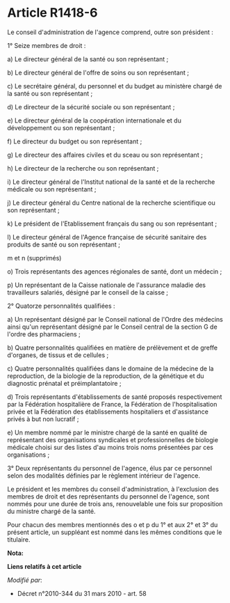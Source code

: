# Article R1418-6

Le conseil d'administration de l'agence comprend, outre son président : 

1° Seize membres de droit : 

a) Le directeur général de la santé ou son représentant ; 

b) Le           directeur général de l'offre de soins  ou son représentant ; 

c) Le secrétaire général, du personnel et du budget au ministère chargé de la santé ou son représentant ; 

d) Le directeur de la sécurité sociale ou son représentant ; 

e) Le directeur général de la coopération internationale et du développement ou son représentant ; 

f) Le directeur du budget ou son représentant ; 

g) Le directeur des affaires civiles et du sceau ou son représentant ; 

h) Le directeur de la recherche ou son représentant ; 

i) Le directeur général de l'Institut national de la santé et de la recherche médicale ou son représentant ; 

j) Le directeur général du Centre national de la recherche scientifique ou son représentant ; 

k) Le président de l'Etablissement français du sang ou son représentant ; 

l) Le directeur général de l'Agence française de sécurité sanitaire des produits de santé ou son représentant ; 

m et n (supprimés)

o) Trois représentants des agences régionales de santé, dont un médecin ; 

p) Un représentant de la Caisse nationale de l'assurance maladie des travailleurs salariés, désigné par le conseil de la
caisse ; 

2° Quatorze personnalités qualifiées : 

a) Un représentant désigné par le Conseil national de l'Ordre des médecins ainsi qu'un représentant désigné par le Conseil
central de la section G de l'ordre des pharmaciens ; 

b) Quatre personnalités qualifiées en matière de prélèvement et de greffe d'organes, de tissus et de cellules ; 

c) Quatre personnalités qualifiées dans le domaine de la médecine de la reproduction, de la biologie de la reproduction, de
la génétique et du diagnostic prénatal et préimplantatoire ; 

d) Trois représentants d'établissements de santé proposés respectivement par la Fédération hospitalière de France, la
Fédération de l'hospitalisation privée et la Fédération des établissements hospitaliers et d'assistance privés à but non
lucratif ; 

e) Un membre nommé par le ministre chargé de la santé en qualité de représentant des organisations syndicales et
professionnelles de biologie médicale choisi sur des listes d'au moins trois noms présentées par ces organisations ; 

3° Deux représentants du personnel de l'agence, élus par ce personnel selon des modalités définies par le règlement intérieur
de l'agence. 

Le président et les membres du conseil d'administration, à l'exclusion des membres de droit et des représentants du personnel
de l'agence, sont nommés pour une durée de trois ans, renouvelable une fois sur proposition du ministre chargé de la santé. 

Pour chacun des membres mentionnés des o et p du 1° et aux 2° et 3° du présent article, un suppléant est nommé dans les mêmes
conditions que le titulaire.

**Nota:**



**Liens relatifs à cet article**

_Modifié par_:

  - Décret n°2010-344 du 31 mars 2010 - art. 58
